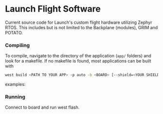 # Launch Flight Software
Current source code for Launch's custom flight hardware utilizing Zephyr RTOS. This includes but is not limited to the Backplane (modules), GRIM and POTATO.  

### Compiling
To compile, navigate to the directory of the application (`app/` folders) and look for a makefile.
If no makefile is found, most applications can be built with 
```sh
west build <PATH TO YOUR APP> -p auto -b <BOARD> [--shield=<YOUR SHIELD>]
```
examples:


### Running
Connect to board and run west flash.


